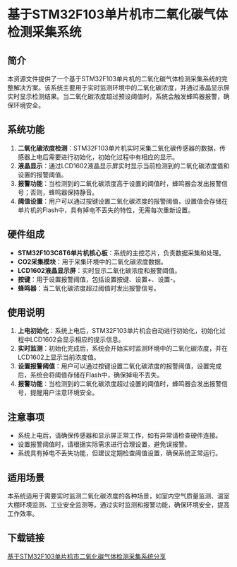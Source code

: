 # 基于STM32F103单片机市二氧化碳气体检测采集系统

## 简介
本资源文件提供了一个基于STM32F103单片机的二氧化碳气体检测采集系统的完整解决方案。该系统主要用于实时监测环境中的二氧化碳浓度，并通过液晶显示屏实时显示检测结果。当二氧化碳浓度超过预设阈值时，系统会触发蜂鸣器报警，确保环境安全。

## 系统功能
1. **二氧化碳浓度检测**：STM32F103单片机实时采集二氧化碳传感器的数据，传感器上电后需要进行初始化，初始化过程中有相应的显示。
2. **液晶显示**：通过LCD1602液晶显示屏实时显示当前检测到的二氧化碳浓度值和设置的报警阈值。
3. **报警功能**：当检测到的二氧化碳浓度高于设置的阈值时，蜂鸣器会发出报警信号；否则，蜂鸣器保持静音。
4. **阈值设置**：用户可以通过按键设置二氧化碳浓度的报警阈值，设置值会存储在单片机的Flash中，具有掉电不丢失的特性，无需每次重新设置。

## 硬件组成
- **STM32F103C8T6单片机核心板**：系统的主控芯片，负责数据采集和处理。
- **CO2采集模块**：用于采集环境中的二氧化碳浓度数据。
- **LCD1602液晶显示屏**：实时显示二氧化碳浓度和报警阈值。
- **按键**：用于设置报警阈值，包括设置按键、设置+、设置-。
- **蜂鸣器**：当二氧化碳浓度超过阈值时发出报警信号。

## 使用说明
1. **上电初始化**：系统上电后，STM32F103单片机会自动进行初始化，初始化过程中LCD1602会显示相应的提示信息。
2. **实时监测**：初始化完成后，系统会开始实时监测环境中的二氧化碳浓度，并在LCD1602上显示当前浓度值。
3. **设置报警阈值**：用户可以通过按键设置二氧化碳浓度的报警阈值，设置完成后，系统会将阈值存储在Flash中，确保掉电不丢失。
4. **报警功能**：当检测到的二氧化碳浓度超过设置的阈值时，蜂鸣器会发出报警信号，提醒用户注意环境安全。

## 注意事项
- 系统上电后，请确保传感器和显示屏正常工作，如有异常请检查硬件连接。
- 设置报警阈值时，请根据实际需求进行合理设置，避免误报警。
- 系统具有掉电不丢失功能，但建议定期检查阈值设置，确保系统正常运行。

## 适用场景
本系统适用于需要实时监测二氧化碳浓度的各种场景，如室内空气质量监测、温室大棚环境监测、工业安全监测等。通过实时监测和报警功能，确保环境安全，提高工作效率。

## 下载链接

[基于STM32F103单片机市二氧化碳气体检测采集系统分享](https://pan.quark.cn/s/f6a5eeb38042)